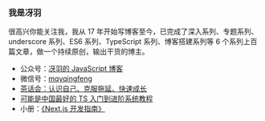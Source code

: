 ### 我是冴羽

很高兴你能关注我，我从 17 年开始写博客至今，已完成了深入系列、专题系列、underscore 系列、ES6 系列、TypeScript 系列、博客搭建系列等 6 个系列上百篇文章，做一个持续原创，输出干货的博主。

* 公众号：[冴羽的 JavaScript 博客](https://cdn.jsdelivr.net/gh/mqyqingfeng/picture/qrcode_for_gh_bd1a3dc9eafd_258.jpg)
* 微信号：[mqyqingfeng](https://cdn.jsdelivr.net/gh/mqyqingfeng/picture/IMG_3516.JPG)
* [茶话会：认识自己、克服拖延、快速成长](https://www.yuque.com/yayu/blog/grow)
* [可能是中国最好的 TS 入门到进阶系统教程](http://ts.yayujs.com/)
* 小册：[《Next.js 开发指南》](https://s.juejin.cn/ds/i8kJo2o8/)
